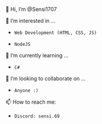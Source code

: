 👋 Hi, I’m @Sensi1707

👀 I’m interested in ...
-     Web Development (HTML, CSS, JS)
-     NodeJS

🌱 I’m currently learning ...
-     C#

💞️ I’m looking to collaborate on ...
-     Anyone :)

📫 How to reach me:
-     Discord: sensi.69


<!---
Sensi1707/Sensi1707 is a ✨ special ✨ repository because its `README.md` (this file) appears on your GitHub profile.
You can click the Preview link to take a look at your changes.
--->
